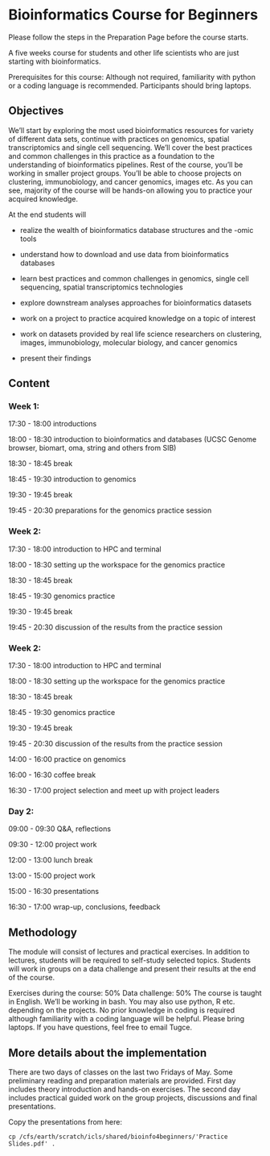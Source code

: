 # Bioinformatics Course for Beginners

Please follow the steps in the Preparation Page before the course starts.

A five weeks course for students and other life scientists who are just starting with bioinformatics.

Prerequisites for this course: Although not required, familiarity with python or a coding language is recommended. Participants should bring laptops.

## Objectives

We’ll start by exploring the most used bioinformatics resources for variety of different data sets, continue with practices on genomics, spatial transcriptomics and single cell sequencing. We’ll cover the best practices and common challenges in this practice as a foundation to the understanding of bioinformatics pipelines. Rest of the course, you’ll be working in smaller project groups. You’ll be able to choose projects on clustering, immunobiology, and cancer genomics, images etc. As you can see, majority of the course will be hands-on allowing you to practice your acquired knowledge.

At the end students will 

- realize the wealth of bioinformatics database structures and the -omic tools 

- understand how to download and use data from bioinformatics databases

- learn best practices and common challenges in genomics, single cell sequencing, spatial transcriptomics technologies

- explore downstream analyses approaches for bioinformatics datasets

- work on a project to practice acquired knowledge on a topic of interest

- work on datasets provided by real life science researchers on clustering, images, immunobiology, molecular biology, and cancer genomics

- present their findings 

## Content

### Week 1:

17:30 - 18:00 introductions

18:00 - 18:30 introduction to bioinformatics and databases (UCSC Genome browser, biomart, oma, string and others from SIB)

18:30 - 18:45 break

18:45 - 19:30 introduction to genomics

19:30 - 19:45 break

19:45 - 20:30 preparations for the genomics practice session

### Week 2:

17:30 - 18:00 introduction to HPC and terminal

18:00 - 18:30 setting up the workspace for the genomics practice

18:30 - 18:45 break

18:45 - 19:30 genomics practice 

19:30 - 19:45 break

19:45 - 20:30 discussion of the results from the practice session

### Week 2:

17:30 - 18:00 introduction to HPC and terminal

18:00 - 18:30 setting up the workspace for the genomics practice

18:30 - 18:45 break

18:45 - 19:30 genomics practice 

19:30 - 19:45 break

19:45 - 20:30 discussion of the results from the practice session




14:00 - 16:00 practice on genomics 

16:00 - 16:30 coffee break

16:30 - 17:00 project selection and meet up with project leaders

### Day 2:

09:00 - 09:30 Q&A, reflections

09:30 - 12:00 project work

12:00 - 13:00 lunch break

13:00 - 15:00 project work

15:00 - 16:30 presentations

16:30 - 17:00 wrap-up, conclusions, feedback

## Methodology

The module will consist of lectures and practical exercises. In addition to lectures, students will be required to self-study selected topics. Students will work in groups on a data challenge and present their results at the end of the course. 

Exercises during the course: 50%
Data challenge: 50%
The course is taught in English. We’ll be working in bash. You may also use python, R etc. depending on the projects. No prior knowledge in coding is required although familiarity with a coding language will be helpful. Please bring laptops. If you have questions, feel free to email Tugce.

## More details about the implementation

There are two days of classes on the last two Fridays of May. Some preliminary reading and preparation materials are provided. First day includes theory introduction and hands-on exercises. The second day includes practical guided work on the group projects, discussions and final presentations.

Copy the presentations from here:
```
cp /cfs/earth/scratch/icls/shared/bioinfo4beginners/'Practice Slides.pdf' .
```
